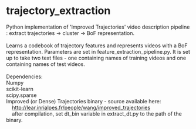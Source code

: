 # trajectory_extraction
Python implementation of 'Improved Trajectories' video description pipeline : extract trajectories -> cluster -> BoF representation.
<br><br>
Learns a codebook of trajectory features and represents videos with a BoF representation. Parameters are set in
feature_extraction_pipeline.py. It is set up to take two text files - one containing names of training videos and one
containing names of test videos.
<br><br>
Dependencies:<br>
Numpy<br>
scikit-learn<br>
scipy.sparse<br>
Improved (or Dense) Trajectories binary - source available here: 
&nbsp;&nbsp;&nbsp;&nbsp;http://lear.inrialpes.fr/people/wang/improved_trajectories <br>
&nbsp;&nbsp;&nbsp;&nbsp;after compilation, set dt_bin variable in extract_dt.py to the path of the binary.


